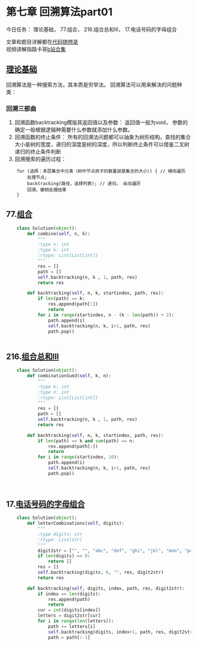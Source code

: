 # 第七章 回溯算法part01

今日任务： 理论基础， 77.组合， 216.组合总和III， 17.电话号码的字母组合 

文章和题目详解都在[代码随想录](https://programmercarl.com/)  
视频讲解指路卡哥[b站合集](https://space.bilibili.com/525438321/channel/collectiondetail?sid=180037)

## [理论基础](https://programmercarl.com/%E5%9B%9E%E6%BA%AF%E7%AE%97%E6%B3%95%E7%90%86%E8%AE%BA%E5%9F%BA%E7%A1%80.html#%E7%90%86%E8%AE%BA%E5%9F%BA%E7%A1%80)
回溯算法是一种搜索方法，其本质是穷举法。 
回溯算法可以用来解决的问题种类：
### 回溯三部曲
1. 回溯函数backtracking模版其返回值以及参数： 返回值一般为void， 参数的确定一般根据逻辑种需要什么参数就添加什么参数。 
2. 回溯函数的终止条件： 所有的回溯法问题都可以抽象为树形结构，查找的集合大小是树的宽度，递归的深度是树的深度，所以判断终止条件可以借鉴二叉树递归的终止条件判断
3. 回溯搜索的遍历过程：
```
    for (选择：本层集合中元素（树中节点孩子的数量就是集合的大小）) { // 横向遍历
        处理节点;
        backtracking(路径，选择列表); // 递归， 纵向遍历
        回溯，撤销处理结果
    }
```


## 77.[组合](https://leetcode.com/problems/combinations/)
```python
    class Solution(object):
        def combine(self, n, k):
            """
            :type n: int
            :type k: int
            :rtype: List[List[int]]
            """
            res = []
            path = []
            self.backtracking(n, k , 1, path, res)
            return res

        def backtracking(self, n, k, startindex, path, res):
            if len(path) == k:
                res.append(path[:])
                return
            for i in range(startindex, n - (k - len(path)) + 2):
                path.append(i)
                self.backtracking(n, k, i+1, path, res)
                path.pop()
    
```

## 216.[组合总和III](https://leetcode.com/problems/combination-sum-iii/)
```python
    class Solution(object):
        def combinationSum3(self, k, n):
            """
            :type k: int
            :type n: int
            :rtype: List[List[int]]
            """
            res = []
            path = []
            self.backtracking(n, k , 1, path, res)
            return res

        def backtracking(self, n, k, startindex, path, res):
            if len(path) == k and sum(path) == n:
                res.append(path[:])
                return
            for i in range(startindex, 10):
                path.append(i)
                self.backtracking(n, k, i+1, path, res)
                path.pop()
        
    
```

## 17.[电话号码的字母组合](https://leetcode.com/problems/letter-combinations-of-a-phone-number/)
```python
    class Solution(object):
        def letterCombinations(self, digits):
            """
            :type digits: str
            :rtype: List[str]
            """
            digit2str = ["", "", "abc", "def", "ghi", "jkl", "mno", "pqrs", "tuv", "wxyz"]
            if len(digits) == 0:
                return []
            res = []
            self.backtracking(digits, 0, "", res, digit2str)
            return res

        def backtracking(self, digits, index, path, res, digit2str):
            if index == len(digits):
                res.append(path)
                return 
            cur = int(digits[index])
            letters = digit2str[cur]
            for i in range(len(letters)):
                path += letters[i]
                self.backtracking(digits, index+1, path, res, digit2str)
                path = path[:-1]
                
        
    
```
